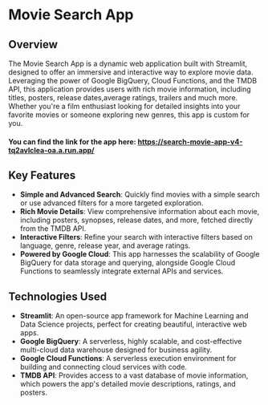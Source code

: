 # Movie Search App

## Overview

The Movie Search App is a dynamic web application built with Streamlit, designed to offer an immersive and interactive way to explore movie data. Leveraging the power of Google BigQuery, Cloud Functions, and the TMDB API, this application provides users with rich movie information, including titles, posters, release dates,average ratings, trailers and much more. Whether you're a film enthusiast looking for detailed insights into your favorite movies or someone exploring new genres, this app is custom for you.

#### You can find the link for the app here: https://search-movie-app-v4-tq2avlclea-oa.a.run.app/

## Key Features

- **Simple and Advanced Search**: Quickly find movies with a simple search or use advanced filters for a more targeted exploration.
- **Rich Movie Details**: View comprehensive information about each movie, including posters, synopses, release dates, and more, fetched directly from the TMDB API.
- **Interactive Filters**: Refine your search with interactive filters based on language, genre, release year, and average ratings.
- **Powered by Google Cloud**: This app harnesses the scalability of Google BigQuery for data storage and querying, alongside Google Cloud Functions to seamlessly integrate external APIs and services.

## Technologies Used

- **Streamlit**: An open-source app framework for Machine Learning and Data Science projects, perfect for creating beautiful, interactive web apps.
- **Google BigQuery**: A serverless, highly scalable, and cost-effective multi-cloud data warehouse designed for business agility.
- **Google Cloud Functions**: A serverless execution environment for building and connecting cloud services with code.
- **TMDB API**: Provides access to a vast database of movie information, which powers the app's detailed movie descriptions, ratings, and posters.
